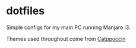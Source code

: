 # dotfiles

Simple configs for my main PC running Manjaro i3.

Themes used throughout come from [Catppuccin](https://github.com/catppuccin)

